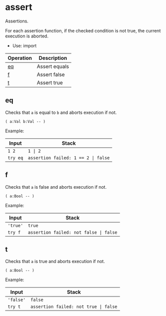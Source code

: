 # assert

Assertions.

For each assertion function, if the checked condition is not true, the current execution is aborted.

- Use: import

| Operation             | Description
|-----------------------|-----------------------
| [eq](#eq)             | Assert equals
| [f](#f)               | Assert false
| [t](#t)               | Assert true


## eq

Checks that `a` is equal to `b` and aborts execution if not.

    ( a:Val b:Val -- )

Example:

| Input       | Stack
|-------------|-------------|
| `1 2`       | `1 \| 2`
| `try eq`    | `assertion failed: 1 == 2 \| false`


## f

Checks that `a` is false and aborts execution if not.

    ( a:Bool -- )

Example:

| Input       | Stack
|-------------|-------------|
| `'true'`    | `true`
| `try f`     | `assertion failed: not false \| false`


## t

Checks that `a` is true and aborts execution if not.

    ( a:Bool -- )

Example:

| Input       | Stack
|-------------|-------------|
| `'false'`   | `false`
| `try t`     | `assertion failed: not true \| false`



